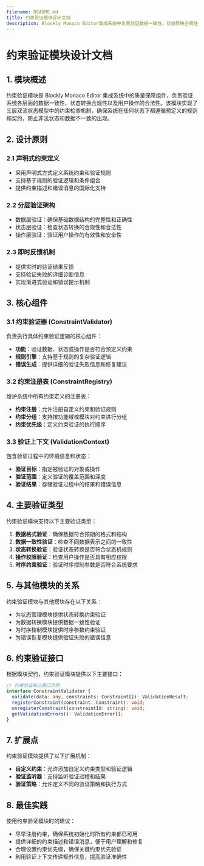```yaml
---
filename: README.md
title: 约束验证模块设计文档
description: Blockly Monaco Editor集成系统中负责验证数据一致性、状态转换合规性的核心模块设计文档
---
```

# 约束验证模块设计文档

## 1. 模块概述

约束验证模块是 Blockly Monaco Editor 集成系统中的质量保障组件，负责验证系统各层面的数据一致性、状态转换合规性以及用户操作的合法性。该模块实现了三层双流状态模型中的约束检查机制，确保系统在任何状态下都遵循预定义的规则和契约，防止非法状态和数据不一致的出现。

## 2. 设计原则

### 2.1 声明式约束定义
- 采用声明式方式定义系统约束和验证规则
- 支持基于规则的验证逻辑和条件组合
- 提供约束描述和错误消息的国际化支持

### 2.2 分层验证架构
- 数据层验证：确保基础数据结构的完整性和正确性
- 状态层验证：检查状态转换的合规性和合法性
- 操作层验证：验证用户操作的有效性和安全性

### 2.3 即时反馈机制
- 提供实时的验证结果反馈
- 支持验证失败的详细诊断信息
- 实现渐进式验证和错误提示机制

## 3. 核心组件

### 3.1 约束验证器 (ConstraintValidator)

负责执行具体约束验证逻辑的核心组件：

- **功能**：验证数据、状态或操作是否符合预定义约束
- **规则引擎**：支持基于规则的复杂验证逻辑
- **错误生成**：提供详细的验证失败信息和修复建议

### 3.2 约束注册表 (ConstraintRegistry)

维护系统中所有约束定义的注册表：

- **约束注册**：允许注册自定义约束和验证规则
- **约束分组**：支持按功能域或模块对约束进行分组
- **约束优先级**：定义约束验证的执行顺序

### 3.3 验证上下文 (ValidationContext)

包含验证过程中的环境信息和状态：

- **验证目标**：指定被验证的对象或操作
- **验证范围**：定义验证的覆盖范围和深度
- **验证结果**：存储验证过程中的结果和错误信息

## 4. 主要验证类型

约束验证模块支持以下主要验证类型：

1. **数据格式验证**：确保数据符合预期的格式和结构
2. **数据一致性验证**：检查不同数据表示之间的一致性
3. **状态转换验证**：验证状态转换是否符合状态机规则
4. **操作权限验证**：检查用户操作是否具有相应权限
5. **时序约束验证**：验证时序控制参数是否符合系统要求

## 5. 与其他模块的关系

约束验证模块与其他模块存在以下关系：

- 为状态管理模块提供状态转换约束验证
- 为数据转换模块提供数据一致性验证
- 为时序控制模块提供时序参数约束验证
- 为错误恢复模块提供验证失败的错误信息

## 6. 约束验证接口

根据模块契约，约束验证模块提供以下主要接口：

```typescript
// 约束验证核心接口示例
interface ConstraintValidator {
  validate(data: any, constraints: Constraint[]): ValidationResult;
  registerConstraint(constraint: Constraint): void;
  unregisterConstraint(constraintId: string): void;
  getValidationErrors(): ValidationError[];
}
```

## 7. 扩展点

约束验证模块提供了以下扩展机制：

- **自定义约束**：允许添加自定义约束类型和验证逻辑
- **验证监听器**：支持监听验证过程和结果
- **验证策略**：允许定义不同的验证策略和执行方式

## 8. 最佳实践

使用约束验证模块时的建议：

- 尽早注册约束，确保系统初始化时所有约束都已可用
- 提供详细的约束描述和错误消息，便于用户理解和修复
- 合理设置约束优先级，确保关键约束优先验证
- 利用验证上下文传递额外信息，提高验证准确性